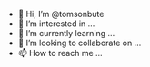 - 👋 Hi, I’m @tomsonbute
- 👀 I’m interested in ...
- 🌱 I’m currently learning ...
- 💞️ I’m looking to collaborate on ...
- 📫 How to reach me ...

<!---
tomsonbute/tomsonbute is a ✨ special ✨ repository because its `README.md` (this file) appears on your GitHub profile.
You can click the Preview link to take a look at your changes.
--->
